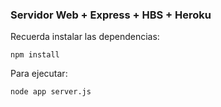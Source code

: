 ### Servidor Web + Express + HBS + Heroku

Recuerda instalar las dependencias:

```
npm install
```

Para ejecutar:

```
node app server.js
```
